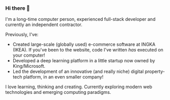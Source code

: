 ### Hi there 👋

I'm a long-time computer person, experienced full-stack developer and currently an independent contractor.

Previously, I've:
 - Created large-scale (globally used) e-commerce software at INGKA (IKEA). If you've been to the website, code I've written *has* executed on your computer!
 - Developed a deep learning platform in a little startup now owned by King/Microsoft.
 - Led the development of an innovative (and really niche) digital property-tech platform, in an even smaller company!

I love learning, thinking and creating. Currently exploring modern web technologies and emerging computing paradigms.

